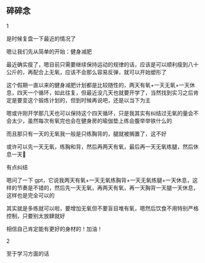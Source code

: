 ## 碎碎念
1

是时候复盘一下最近的情况了

嗯让我们先从简单的开始：健身减肥

最近确实瘦了，嗯目前只需要继续保持运动的规律的话，应该是可以顺利瘦到八十公斤的，再配合上无氧，应该不会那么容易反弹，就可以开始塑形了

这个假期一直以来的健身减肥计划都是比较随性的，两天有氧+一天无氧+一天休息，四天一个循环，如此往复，但最近没几天也就要开学了，当然找到实习之后肯定是要变这个锻炼计划的，但到时候再说吧，还是以当下为主

嗯或许刚开学那几天也可以保持这个四天循环，只是我其实有纠结过无氧的量会不会太少，虽然每次有氧完也会在健身房的瑜伽垫上练会腹举举铁什么的

而且那只有一天的无氧我一般是只练胸背的，腿就被搁置了，这不好

或许可以先一天无氧，练胸和背，然后再两天有氧，最后再一天无氧练腿，然后休息一天🤔

有点纠结

嗯问了一下 gpt，它说我两天有氧+一天无氧练胸背+一天无氧练腿+一天休息，这样的节奏是不错的，然后先一天无氧，再两天有氧，再一天胸背一天腿一天休息，这样也是完全可以的

其实就是多练就可以啦，要增加无氧但不要盲目堆有氧，嗯然后饮食不用特别严格控制，只要别太放肆就好

相信自己肯定能有更好的身材的！加油！

2

至于学习方面的话